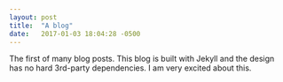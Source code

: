 ```yaml
---
layout: post
title:  "A blog"
date:   2017-01-03 18:04:28 -0500
---
```


The first of many blog posts. This blog is built with Jekyll and the design has no hard 3rd-party dependencies. I am very excited about this.

